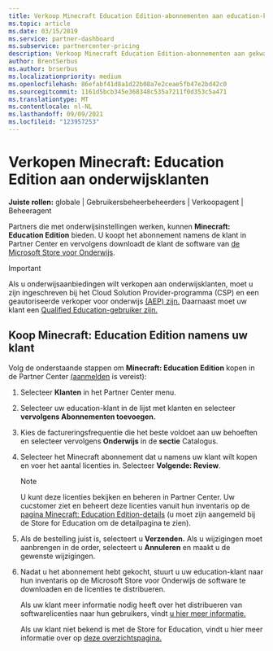 ```yaml
---
title: Verkoop Minecraft Education Edition-abonnementen aan education-klanten
ms.topic: article
ms.date: 03/15/2019
ms.service: partner-dashboard
ms.subservice: partnercenter-pricing
description: Verkoop Minecraft Education Edition-abonnementen aan gekwalificeerde education-klanten die ze vervolgens kunnen downloaden uit de Microsoft Education Store.
author: BrentSerbus
ms.author: brserbus
ms.localizationpriority: medium
ms.openlocfilehash: 86efabf41d8a1d22b08a7e2ceae5fb47e2bd42c0
ms.sourcegitcommit: 1161d5bcb345e368348c535a7211f0d353c5a471
ms.translationtype: MT
ms.contentlocale: nl-NL
ms.lasthandoff: 09/09/2021
ms.locfileid: "123957253"
---
```

# <a name="sell-minecraft-education-edition-subscriptions-to-education-customers"></a>Verkopen Minecraft: Education Edition aan onderwijsklanten

**Juiste rollen:** globale | Gebruikersbeheerbeheerders | Verkoopagent | Beheeragent

Partners die met onderwijsinstellingen werken, kunnen **Minecraft: Education Edition** bieden. U koopt het abonnement namens de klant in Partner Center en vervolgens downloadt de klant de software van [de Microsoft Store voor Onderwijs](https://educationstore.microsoft.com). 

>[!IMPORTANT]
>Als u onderwijsaanbiedingen wilt verkopen aan onderwijsklanten, moet u zijn ingeschreven bij het Cloud Solution Provider-programma (CSP) en een geautoriseerde verkoper voor onderwijs [(AEP) zijn.](https://www.mepn.com) Daarnaast moet uw klant een [Qualified Education-gebruiker zijn.](https://www.microsoftvolumelicensing.com/DocumentSearch.aspx?Mode=3&DocumentTypeId=7)  

 
## <a name="buy-minecraft-education-edition-on-behalf-of-your-customer"></a>Koop **Minecraft: Education Edition** namens uw klant

Volg de onderstaande stappen om **Minecraft: Education Edition** kopen in de Partner Center [(aanmelden](https://partnercenter.microsoft.com/pcv/dashboard/overview
) is vereist):

  1.  Selecteer **Klanten** in het Partner Center menu.
  
  2.  Selecteer uw education-klant in de lijst met klanten en selecteer **vervolgens Abonnementen toevoegen.**
  
  3.  Kies de factureringsfrequentie die het beste voldoet aan uw behoeften en selecteer vervolgens **Onderwijs** in de **sectie** Catalogus.

  4.  Selecteer het Minecraft abonnement dat u namens uw klant wilt kopen en voer het aantal licenties in. Selecteer **Volgende: Review**.

      >[!NOTE]
      >U kunt deze licenties bekijken en beheren in Partner Center. Uw cucstomer ziet en beheert deze licenties vanuit hun inventaris op de [pagina Minecraft: Education Edition-details](https://educationstore.microsoft.com/store/details/minecraft-education-edition/9nblggh4r2r6) (u moet zijn aangemeld bij de Store for Education om de detailpagina te zien). 

  5.  Als de bestelling juist is, selecteert u **Verzenden.** Als u wijzigingen moet aanbrengen in de order, selecteert u **Annuleren** en maakt u de gewenste wijzigingen.   

  6.  Nadat u het abonnement hebt gekocht, stuurt u uw [](https://educationstore.microsoft.com) education-klant naar hun inventaris op de Microsoft Store voor Onderwijs de software te downloaden en de licenties te distribueren.

      Als uw klant meer informatie nodig heeft over het distribueren van softwarelicenties naar hun gebruikers, vindt [u hier meer informatie.](/education/windows/school-get-minecraft#distribute-minecraft)  
  
      Als uw klant niet bekend is met de Store for Education, vindt u hier meer informatie over op [deze overzichtspagina.](/microsoft-store/windows-store-for-business-overview)  

